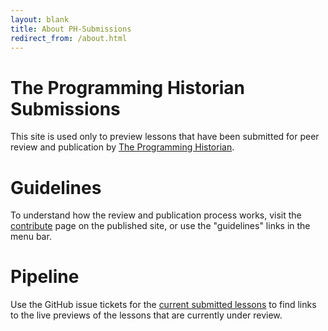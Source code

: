 ```yaml
---
layout: blank
title: About PH-Submissions
redirect_from: /about.html
---
```


# The Programming Historian Submissions

This site is used only to preview lessons that have been submitted for peer review and publication by [The Programming Historian](http://programminghistorian.org).

# Guidelines

To understand how the review and publication process works, visit the [contribute](http://programminghistorian.org/contribute) page on the published site, or use the "guidelines" links in the menu bar.

# Pipeline

Use the GitHub issue tickets for the [current submitted lessons](https://github.com/programminghistorian/ph-submissions/issues?q=is%3Aopen+is%3Aissue+label%3Asubmission) to find links to the live previews of the lessons that are currently under review.

